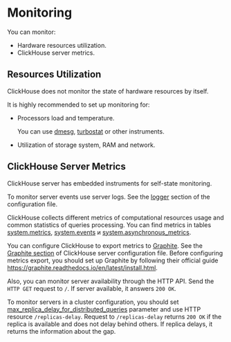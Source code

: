 # Monitoring

You can monitor:

- Hardware resources utilization.
- ClickHouse server metrics.

## Resources Utilization

ClickHouse does not monitor the state of hardware resources by itself.

It is highly recommended to set up monitoring for:

- Processors load and temperature.

    You can use [dmesg](https://en.wikipedia.org/wiki/Dmesg), [turbostat](https://www.linux.org/docs/man8/turbostat.html) or other instruments.

- Utilization of storage system, RAM and network.

## ClickHouse Server Metrics

ClickHouse server has embedded instruments for self-state monitoring.

To monitor server events use server logs. See the [logger](#server_settings-logger) section of the configuration file.

ClickHouse collects different metrics of computational resources usage and common statistics of queries processing. You can find metrics in tables [system.metrics](#system_tables-metrics), [system.events](#system_tables-events) и [system.asynchronous_metrics](#system_tables-asynchronous_metrics).

You can configure ClickHouse to export metrics to [Graphite](https://github.com/graphite-project). See the [Graphite section](server_settings/settings.md#server_settings-graphite) of ClickHouse server configuration file. Before configuring metrics export, you should set up Graphite by following their official guide https://graphite.readthedocs.io/en/latest/install.html.

Also, you can monitor server availability through the HTTP API. Send the `HTTP GET` request to `/`. If server available, it answers `200 OK`.

To monitor servers in a cluster configuration, you should set [max_replica_delay_for_distributed_queries](settings/settings.md#settings-max_replica_delay_for_distributed_queries) parameter and use HTTP resource `/replicas-delay`. Request to `/replicas-delay` returns `200 OK` if the replica is available and does not delay behind others. If replica delays, it returns the information about the gap.

